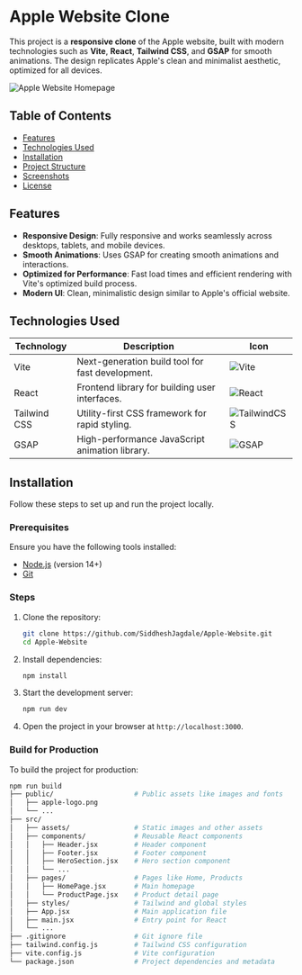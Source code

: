 # Apple Website Clone

This project is a **responsive clone** of the Apple website, built with modern technologies such as **Vite**, **React**, **Tailwind CSS**, and **GSAP** for smooth animations. The design replicates Apple's clean and minimalist aesthetic, optimized for all devices.

![Apple Website Homepage](./screenshots/homepage.png)

## Table of Contents

- [Features](#features)
- [Technologies Used](#technologies-used)
- [Installation](#installation)
- [Project Structure](#project-structure)
- [Screenshots](#screenshots)
- [License](#license)

## Features

- **Responsive Design**: Fully responsive and works seamlessly across desktops, tablets, and mobile devices.
- **Smooth Animations**: Uses GSAP for creating smooth animations and interactions.
- **Optimized for Performance**: Fast load times and efficient rendering with Vite's optimized build process.
- **Modern UI**: Clean, minimalistic design similar to Apple's official website.

## Technologies Used

| Technology     | Description                                        | Icon                                                                 |
|----------------|----------------------------------------------------|----------------------------------------------------------------------|
| Vite           | Next-generation build tool for fast development.   | ![Vite](https://img.shields.io/badge/-Vite-646CFF?logo=vite&logoColor=white&style=for-the-badge) |
| React          | Frontend library for building user interfaces.     | ![React](https://img.shields.io/badge/-React-61DAFB?logo=react&logoColor=white&style=for-the-badge) |
| Tailwind CSS   | Utility-first CSS framework for rapid styling.     | ![TailwindCSS](https://img.shields.io/badge/-Tailwind_CSS-38B2AC?logo=tailwindcss&logoColor=white&style=for-the-badge) |
| GSAP           | High-performance JavaScript animation library.     | ![GSAP](https://img.shields.io/badge/-GSAP-88CE02?logo=greensock&logoColor=white&style=for-the-badge) |

## Installation

Follow these steps to set up and run the project locally.

### Prerequisites

Ensure you have the following tools installed:

- [Node.js](https://nodejs.org/) (version 14+)
- [Git](https://git-scm.com/)

### Steps

1. Clone the repository:

    ```bash
    git clone https://github.com/SiddheshJagdale/Apple-Website.git
    cd Apple-Website
    ```

2. Install dependencies:

    ```bash
    npm install
    ```

3. Start the development server:

    ```bash
    npm run dev
    ```

4. Open the project in your browser at `http://localhost:3000`.

### Build for Production

To build the project for production:

```bash
npm run build
├── public/                    # Public assets like images and fonts
│   ├── apple-logo.png
│   └── ...
├── src/
│   ├── assets/                # Static images and other assets
│   ├── components/            # Reusable React components
│   │   ├── Header.jsx         # Header component
│   │   ├── Footer.jsx         # Footer component
│   │   ├── HeroSection.jsx    # Hero section component
│   │   └── ...
│   ├── pages/                 # Pages like Home, Products
│   │   ├── HomePage.jsx       # Main homepage
│   │   └── ProductPage.jsx    # Product detail page
│   ├── styles/                # Tailwind and global styles
│   ├── App.jsx                # Main application file
│   ├── main.jsx               # Entry point for React
│   └── ...
├── .gitignore                 # Git ignore file
├── tailwind.config.js         # Tailwind CSS configuration
├── vite.config.js             # Vite configuration
└── package.json               # Project dependencies and metadata
